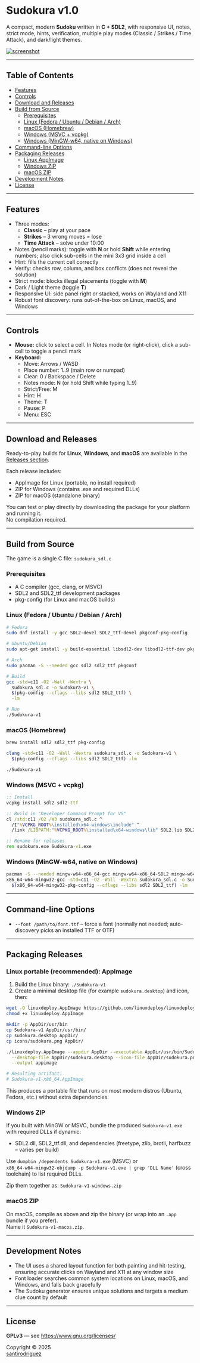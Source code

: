 # Sudokura v1.0

A compact, modern **Sudoku** written in **C + SDL2**, with responsive UI, notes, strict mode, hints, verification, multiple play modes (Classic / Strikes / Time Attack), and dark/light themes.

[![screenshot](https://github.com/santirodriguez/Sudokura/blob/main/screenshot.png)](https://github.com/santirodriguez/Sudokura/blob/main/screenshot.png)

---

## Table of Contents
- [Features](#features)
- [Controls](#controls)
- [Download and Releases](#download-and-releases)
- [Build from Source](#build-from-source)
  - [Prerequisites](#prerequisites)
  - [Linux (Fedora / Ubuntu / Debian / Arch)](#linux-fedora--ubuntu--debian--arch)
  - [macOS (Homebrew)](#macos-homebrew)
  - [Windows (MSVC + vcpkg)](#windows-msvc--vcpkg)
  - [Windows (MinGW-w64, native on Windows)](#windows-mingw-w64-native-on-windows)
- [Command-line Options](#command-line-options)
- [Packaging Releases](#packaging-releases)
  - [Linux AppImage](#linux-portable-recommended-appimage)
  - [Windows ZIP](#windows-zip)
  - [macOS ZIP](#macos-zip)
- [Development Notes](#development-notes)
- [License](#license)

---

## Features

- Three modes:
  - **Classic** – play at your pace
  - **Strikes** – 3 wrong moves = lose
  - **Time Attack** – solve under 10:00
- Notes (pencil marks): toggle with **N** or hold **Shift** while entering numbers; also click sub-cells in the mini 3x3 grid inside a cell
- Hint: fills the current cell correctly
- Verify: checks row, column, and box conflicts (does not reveal the solution)
- Strict mode: blocks illegal placements (toggle with **M**)
- Dark / Light theme (toggle **T**)
- Responsive UI: side panel right or stacked, works on Wayland and X11
- Robust font discovery: runs out-of-the-box on Linux, macOS, and Windows

---

## Controls

- **Mouse:** click to select a cell. In Notes mode (or right-click), click a sub-cell to toggle a pencil mark  
- **Keyboard:**
  - Move: Arrows / WASD
  - Place number: 1..9 (main row or numpad)
  - Clear: 0 / Backspace / Delete
  - Notes mode: N (or hold Shift while typing 1..9)
  - Strict/Free: M
  - Hint: H
  - Theme: T
  - Pause: P
  - Menu: ESC

---

## Download and Releases

Ready-to-play builds for **Linux**, **Windows**, and **macOS** are available in the  
[Releases section](https://github.com/santirodriguez/Sudokura/releases).

Each release includes:
- AppImage for Linux (portable, no install required)
- ZIP for Windows (contains .exe and required DLLs)
- ZIP for macOS (standalone binary)

You can test or play directly by downloading the package for your platform and running it.  
No compilation required.

---

## Build from Source

The game is a single C file: `sudokura_sdl.c`

### Prerequisites

- A C compiler (gcc, clang, or MSVC)
- SDL2 and SDL2_ttf development packages
- pkg-config (for Linux and macOS builds)

### Linux (Fedora / Ubuntu / Debian / Arch)

```bash
# Fedora
sudo dnf install -y gcc SDL2-devel SDL2_ttf-devel pkgconf-pkg-config

# Ubuntu/Debian
sudo apt-get install -y build-essential libsdl2-dev libsdl2-ttf-dev pkg-config

# Arch
sudo pacman -S --needed gcc sdl2 sdl2_ttf pkgconf

# Build
gcc -std=c11 -O2 -Wall -Wextra \
  sudokura_sdl.c -o Sudokura-v1 \
  $(pkg-config --cflags --libs sdl2 SDL2_ttf) \
  -lm

# Run
./Sudokura-v1
```

### macOS (Homebrew)

```bash
brew install sdl2 sdl2_ttf pkg-config

clang -std=c11 -O2 -Wall -Wextra sudokura_sdl.c -o Sudokura-v1 \
  $(pkg-config --cflags --libs sdl2 SDL2_ttf) -lm

./Sudokura-v1
```

### Windows (MSVC + vcpkg)

```bat
:: Install
vcpkg install sdl2 sdl2-ttf

:: Build in "Developer Command Prompt for VS"
cl /std:c11 /O2 /W3 sudokura_sdl.c ^
  /I"%VCPKG_ROOT%\installed\x64-windows\include" ^
  /link /LIBPATH:"%VCPKG_ROOT%\installed\x64-windows\lib" SDL2.lib SDL2_ttf.lib

:: Rename for releases
ren sudokura.exe Sudokura-v1.exe
```

### Windows (MinGW-w64, native on Windows)

```bash
pacman -S --needed mingw-w64-x86_64-gcc mingw-w64-x86_64-SDL2 mingw-w64-x86_64-SDL2_ttf
x86_64-w64-mingw32-gcc -std=c11 -O2 -Wall -Wextra sudokura_sdl.c -o Sudokura-v1.exe \
  $(x86_64-w64-mingw32-pkg-config --cflags --libs sdl2 SDL2_ttf) -lm
```

---

## Command-line Options

- `--font /path/to/font.ttf` – force a font (normally not needed; auto-discovery picks an installed TTF or OTF)

---

## Packaging Releases

### Linux portable (recommended): AppImage

1. Build the Linux binary: `./Sudokura-v1`
2. Create a minimal desktop file (for example `sudokura.desktop`) and icon, then:

```bash
wget -O linuxdeploy.AppImage https://github.com/linuxdeploy/linuxdeploy/releases/download/continuous/linuxdeploy-x86_64.AppImage
chmod +x linuxdeploy.AppImage

mkdir -p AppDir/usr/bin
cp Sudokura-v1 AppDir/usr/bin/
cp sudokura.desktop AppDir/
cp icons/sudokura.png AppDir/

./linuxdeploy.AppImage --appdir AppDir --executable AppDir/usr/bin/Sudokura-v1 \
  --desktop-file AppDir/sudokura.desktop --icon-file AppDir/sudokura.png \
  --output appimage

# Resulting artifact:
# Sudokura-v1-x86_64.AppImage
```

This produces a portable file that runs on most modern distros (Ubuntu, Fedora, etc.) without extra dependencies.

### Windows ZIP

If you built with MinGW or MSVC, bundle the produced `Sudokura-v1.exe` with required DLLs if dynamic:
- SDL2.dll, SDL2_ttf.dll, and dependencies (freetype, zlib, brotli, harfbuzz – varies per build)
  
Use `dumpbin /dependents Sudokura-v1.exe` (MSVC) or  
`x86_64-w64-mingw32-objdump -p Sudokura-v1.exe | grep 'DLL Name'` (cross toolchain) to list required DLLs.  

Zip them together as: `Sudokura-v1-windows.zip`

### macOS ZIP

On macOS, compile as above and zip the binary (or wrap into an `.app` bundle if you prefer).  
Name it `Sudokura-v1-macos.zip`.

---

## Development Notes

- The UI uses a shared layout function for both painting and hit-testing, ensuring accurate clicks on Wayland and X11 at any window size
- Font loader searches common system locations on Linux, macOS, and Windows, and falls back gracefully
- The Sudoku generator ensures unique solutions and targets a medium clue count by default

---

## License

**GPLv3** — see <https://www.gnu.org/licenses/>

Copyright © 2025  
[santirodriguez](https://santiagorodriguez.com)
